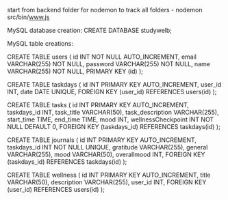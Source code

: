 start from backend folder for nodemon to track all folders -
nodemon src/bin/www.js 


MySQL database creation:
CREATE DATABASE studywelb;

MySQL table creations:

CREATE TABLE users (
    id INT NOT NULL AUTO_INCREMENT,
    email VARCHAR(255) NOT NULL,
    password VARCHAR(255) NOT NULL,
    name VARCHAR(255) NOT NULL,
    PRIMARY KEY (id)
);

CREATE TABLE taskdays (
    id INT PRIMARY KEY AUTO_INCREMENT,
    user_id INT,
    date DATE UNIQUE,
    FOREIGN KEY (user_id) REFERENCES users(id)
);

CREATE TABLE tasks (
    id INT PRIMARY KEY AUTO_INCREMENT,
    taskdays_id INT,
    task_title VARCHAR(50),
    task_description VARCHAR(255),
    start_time TIME,
    end_time TIME,
    mood INT,
    wellnessCheckpoint  INT NOT NULL DEFAULT 0,
    FOREIGN KEY (taskdays_id) REFERENCES taskdays(id)
);

CREATE TABLE journals (
    id INT PRIMARY KEY AUTO_INCREMENT,
    taskdays_id INT NOT NULL UNIQUE,
    gratitude VARCHAR(255),
    general VARCHAR(255),
    mood VARCHAR(50),
    overallmood INT,
    FOREIGN KEY (taskdays_id) REFERENCES taskdays(id)
);

CREATE TABLE wellness (
    id INT PRIMARY KEY AUTO_INCREMENT,
    title VARCHAR(50),
    description VARCHAR(255),
    user_id INT,
    FOREIGN KEY (user_id) REFERENCES users(id)
);